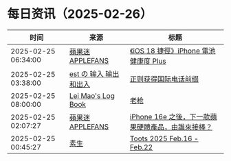 ﻿# 每日资讯（2025-02-26）

|时间|来源|标题|
|---|---|---|
|2025-02-25 06:34:00|[蘋果迷 APPLEFANS](https://applefans.today/feed/)|[《iOS 18 捷徑》iPhone 電池健康度 Plus](https://applefans.today/2025-02-ios-18-shortcuts-iphone-battery-healthy-plus/)|
|2025-02-25 03:38:00|[est の 输入 输出和出入](https://blog.est.im/rss)|[正则获得国际电话前缀](https://blog.est.im/2025/stdout-02)|
|2025-02-25 08:00:00|[Lei Mao's Log Book](https://leimao.github.io/atom.xml)|[老枪](https://leimao.github.io/essay/%E8%80%81%E6%9E%AA-A-Long-Shot-2023/)|
|2025-02-25 02:07:27|[蘋果迷 APPLEFANS](https://applefans.today/feed/)|[iPhone 16e 之後，下一款蘋果硬體產品，由誰來接棒？](https://applefans.today/2025-02-m4-macbook-air-mac-studio-rumors/)|
|2025-02-25 00:45:27|[素生](http://z.arlmy.me/atom.xml)|[Toots 2025 Feb.16 - Feb.22](http://z.arlmy.me/posts/MastodonArchives/2025/MastodonTootsArchives_20250222/)|
